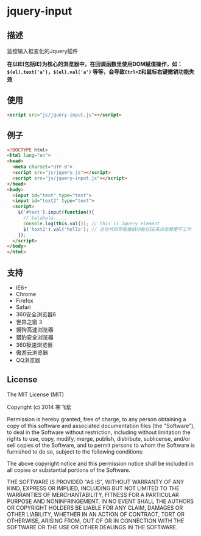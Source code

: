 jquery-input
============

## 描述
监控输入框变化的Jquery插件

**在以IE(包括IE)为核心的浏览器中，在回调函数里使用DOM赋值操作，如：`$(el).text('a')`，`$(el).val('a')` 等等，会导致`Ctrl+Z`和鼠标右键撤销功能失效**

## 使用
```html
<script src="js/jquery-input.js"></script>
```

## 例子
```html
<!DOCTYPE html>
<html lang="en">
<head>
  <meta charset="UTF-8">
  <script src="js/jquery.js"></script>
  <script src="js/jquery-input.js"></script>
</head>
<body>
  <input id="text" type="text">
  <input id="text2" type="text">
  <script>
    $('#text').input(function(){
      // balabala.....
      console.log(this.val()); // this is Jquery element
      $('text2').val('hello'); // 这句代码导致撤销功能在IE系浏览器里不工作
    });
  </script>
</body>
</html>
```

## 支持
 - IE6+
 - Chrome
 - Firefox
 - Safari
 - 360安全浏览器6
 - 世界之窗 3
 - 搜狗高速浏览器
 - 猎豹安全浏览器
 - 360极速浏览器
 - 傲游云浏览器
 - QQ浏览器

## License
The MIT License (MIT)

Copyright (c) 2014 寒飞紫

Permission is hereby granted, free of charge, to any person obtaining a copy
of this software and associated documentation files (the "Software"), to deal
in the Software without restriction, including without limitation the rights
to use, copy, modify, merge, publish, distribute, sublicense, and/or sell
copies of the Software, and to permit persons to whom the Software is
furnished to do so, subject to the following conditions:

The above copyright notice and this permission notice shall be included in all
copies or substantial portions of the Software.

THE SOFTWARE IS PROVIDED "AS IS", WITHOUT WARRANTY OF ANY KIND, EXPRESS OR
IMPLIED, INCLUDING BUT NOT LIMITED TO THE WARRANTIES OF MERCHANTABILITY,
FITNESS FOR A PARTICULAR PURPOSE AND NONINFRINGEMENT. IN NO EVENT SHALL THE
AUTHORS OR COPYRIGHT HOLDERS BE LIABLE FOR ANY CLAIM, DAMAGES OR OTHER
LIABILITY, WHETHER IN AN ACTION OF CONTRACT, TORT OR OTHERWISE, ARISING FROM,
OUT OF OR IN CONNECTION WITH THE SOFTWARE OR THE USE OR OTHER DEALINGS IN THE
SOFTWARE.
